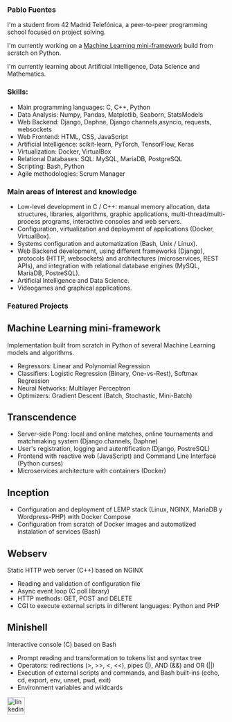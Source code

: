 ### Pablo Fuentes

I'm a student from 42 Madrid Telefónica, a peer-to-peer programming school focused on project solving.

I'm currently working on a [Machine Learning mini-framework](https://github.com/PabloFuentes97/Machine-Learning-framework) build from scratch on Python.

I'm currently learning about Artificial Intelligence, Data Science and Mathematics.

### Skills:

-	Main programming languages: C, C++, Python
-	Data Analysis: Numpy, Pandas, Matplotlib, Seaborn, StatsModels
-	Web Backend: Django, Daphne, Django channels,asyncio, requests, websockets
-	Web Frontend: HTML, CSS, JavaScript
-	Artificial Intelligence: scikit-learn, PyTorch, TensorFlow, Keras
-	Virtualization: Docker, VirtualBox
-	Relational Databases: SQL: MySQL, MariaDB, PostgreSQL
-	Scripting: Bash, Python
-	Agile methodologies: Scrum Manager

### Main areas of interest and knowledge

- Low-level development in C / C++: manual memory allocation, data structures, libraries, algorithms, graphic applications, multi-thread/multi-process programs, interactive consoles and web servers.
- Configuration, virtualization and deployment of applications (Docker, VirtualBox).
- Systems configuration and automatization (Bash, Unix / Linux).
- Web Backend development, using different frameworks (Django), protocols (HTTP, websockets) and architectures (microservices, REST APIs), and integration with relational database engines (MySQL, MariaDB, PostreSQL).
- Artificial Intelligence and Data Science.
- Videogames and graphical applications.


### Featured Projects

## Machine Learning mini-framework
Implementation built from scratch in Python of several Machine Learning models and algorithms.
-	Regressors: Linear and Polynomial Regression
-	Classifiers: Logistic Regression (Binary, One-vs-Rest), Softmax Regression
-	Neural Networks: Multilayer Perceptron
-	Optimizers: Gradient Descent (Batch, Stochastic, Mini-Batch)

## Transcendence
-	Server-side Pong: local and online matches, online tournaments and matchmaking system (Django channels, Daphne)
-	User's registration, logging and autentification (Django, PostreSQL)
-	Frontend with reactive web (JavaScript) and Command Line Interface (Python curses)
-	Microservices architecture with containers (Docker)
						           	            		      
## Inception
-	Configuration and deployment of LEMP stack (Linux, NGINX, MariaDB y Wordpress-PHP) with Docker Compose
-	Configuration from scratch of Docker images and automatized instalation of services (Bash)

## Webserv
Static HTTP web server (C++) based on NGINX
-	Reading and validation of configuration file
-	Async event loop (C poll library)
-	HTTP methods: GET, POST and DELETE
-	CGI to execute external scripts in different languages: Python and PHP

## Minishell
Interactive console (C) based on Bash				      		
-	Prompt reading and transformation to tokens list and syntax tree
-	Operators: redirections (>, >>, <, <<), pipes (|), AND (&&) and OR (||)
-	Execution of external scripts and commands, and Bash built-ins (echo, cd, export, env, unset, pwd, exit)
-	Environment variables and wildcards


[<img src='https://cdn.jsdelivr.net/npm/simple-icons@3.0.1/icons/linkedin.svg' alt='linkedin' height='40'>](https://www.linkedin.com/in/pablo-fuentes-l%C3%B3pez-b0b319167//)  


